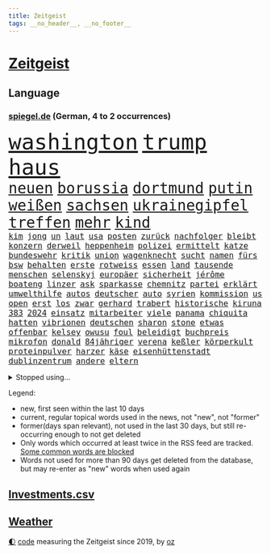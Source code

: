 ```yaml
---
title: Zeitgeist
tags: __no_header__, __no_footer__
---
```


# [Zeitgeist](https://oliz.io/zeitgeist/)

## Language

<h3><a href="https://www.spiegel.de" target="_blank">spiegel.de</a> (German, 4 to 2 occurrences)</h3>
<p style="font-family:monospace">
<span style="font-size:32pt"><a href="news_links.html#washington" class="current">washington</a></span>
<span style="font-size:32pt"><a href="news_links.html#trump" class="current">trump</a></span>
<span style="font-size:32pt"><a href="news_links.html#haus" class="current">haus</a></span>
<br>
<span style="font-size:22pt"><a href="news_links.html#neuen" class="current">neuen</a></span>
<span style="font-size:22pt"><a href="news_links.html#borussia" class="current">borussia</a></span>
<span style="font-size:22pt"><a href="news_links.html#dortmund" class="current">dortmund</a></span>
<span style="font-size:22pt"><a href="news_links.html#putin" class="current">putin</a></span>
<span style="font-size:22pt"><a href="news_links.html#weißen" class="current">weißen</a></span>
<span style="font-size:22pt"><a href="news_links.html#sachsen" class="current">sachsen</a></span>
<span style="font-size:22pt"><a href="news_links.html#ukrainegipfel" class="new">ukrainegipfel</a></span>
<span style="font-size:22pt"><a href="news_links.html#treffen" class="current">treffen</a></span>
<span style="font-size:22pt"><a href="news_links.html#mehr" class="current">mehr</a></span>
<span style="font-size:22pt"><a href="news_links.html#kind" class="current">kind</a></span>
<br>
<span style="font-size:12pt"><a href="news_links.html#kim" class="current">kim</a></span>
<span style="font-size:12pt"><a href="news_links.html#jong" class="current">jong</a></span>
<span style="font-size:12pt"><a href="news_links.html#un" class="current">un</a></span>
<span style="font-size:12pt"><a href="news_links.html#laut" class="current">laut</a></span>
<span style="font-size:12pt"><a href="news_links.html#usa" class="current">usa</a></span>
<span style="font-size:12pt"><a href="news_links.html#posten" class="current">posten</a></span>
<span style="font-size:12pt"><a href="news_links.html#zurück" class="current">zurück</a></span>
<span style="font-size:12pt"><a href="news_links.html#nachfolger" class="current">nachfolger</a></span>
<span style="font-size:12pt"><a href="news_links.html#bleibt" class="current">bleibt</a></span>
<span style="font-size:12pt"><a href="news_links.html#konzern" class="current">konzern</a></span>
<span style="font-size:12pt"><a href="news_links.html#derweil" class="current">derweil</a></span>
<span style="font-size:12pt"><a href="news_links.html#heppenheim" class="new">heppenheim</a></span>
<span style="font-size:12pt"><a href="news_links.html#polizei" class="current">polizei</a></span>
<span style="font-size:12pt"><a href="news_links.html#ermittelt" class="current">ermittelt</a></span>
<span style="font-size:12pt"><a href="news_links.html#katze" class="current">katze</a></span>
<span style="font-size:12pt"><a href="news_links.html#bundeswehr" class="current">bundeswehr</a></span>
<span style="font-size:12pt"><a href="news_links.html#kritik" class="current">kritik</a></span>
<span style="font-size:12pt"><a href="news_links.html#union" class="current">union</a></span>
<span style="font-size:12pt"><a href="news_links.html#wagenknecht" class="current">wagenknecht</a></span>
<span style="font-size:12pt"><a href="news_links.html#sucht" class="current">sucht</a></span>
<span style="font-size:12pt"><a href="news_links.html#namen" class="current">namen</a></span>
<span style="font-size:12pt"><a href="news_links.html#fürs" class="current">fürs</a></span>
<span style="font-size:12pt"><a href="news_links.html#bsw" class="current">bsw</a></span>
<span style="font-size:12pt"><a href="news_links.html#behalten" class="current">behalten</a></span>
<span style="font-size:12pt"><a href="news_links.html#erste" class="current">erste</a></span>
<span style="font-size:12pt"><a href="news_links.html#rotweiss" class="new">rotweiss</a></span>
<span style="font-size:12pt"><a href="news_links.html#essen" class="current">essen</a></span>
<span style="font-size:12pt"><a href="news_links.html#land" class="current">land</a></span>
<span style="font-size:12pt"><a href="news_links.html#tausende" class="current">tausende</a></span>
<span style="font-size:12pt"><a href="news_links.html#menschen" class="current">menschen</a></span>
<span style="font-size:12pt"><a href="news_links.html#selenskyj" class="current">selenskyj</a></span>
<span style="font-size:12pt"><a href="news_links.html#europäer" class="current">europäer</a></span>
<span style="font-size:12pt"><a href="news_links.html#sicherheit" class="current">sicherheit</a></span>
<span style="font-size:12pt"><a href="news_links.html#jérôme" class="new">jérôme</a></span>
<span style="font-size:12pt"><a href="news_links.html#boateng" class="new">boateng</a></span>
<span style="font-size:12pt"><a href="news_links.html#linzer" class="new">linzer</a></span>
<span style="font-size:12pt"><a href="news_links.html#ask" class="new">ask</a></span>
<span style="font-size:12pt"><a href="news_links.html#sparkasse" class="new">sparkasse</a></span>
<span style="font-size:12pt"><a href="news_links.html#chemnitz" class="current">chemnitz</a></span>
<span style="font-size:12pt"><a href="news_links.html#partei" class="current">partei</a></span>
<span style="font-size:12pt"><a href="news_links.html#erklärt" class="current">erklärt</a></span>
<span style="font-size:12pt"><a href="news_links.html#umwelthilfe" class="current">umwelthilfe</a></span>
<span style="font-size:12pt"><a href="news_links.html#autos" class="current">autos</a></span>
<span style="font-size:12pt"><a href="news_links.html#deutscher" class="current">deutscher</a></span>
<span style="font-size:12pt"><a href="news_links.html#auto" class="current">auto</a></span>
<span style="font-size:12pt"><a href="news_links.html#syrien" class="current">syrien</a></span>
<span style="font-size:12pt"><a href="news_links.html#kommission" class="current">kommission</a></span>
<span style="font-size:12pt"><a href="news_links.html#us" class="current">us</a></span>
<span style="font-size:12pt"><a href="news_links.html#open" class="current">open</a></span>
<span style="font-size:12pt"><a href="news_links.html#erst" class="current">erst</a></span>
<span style="font-size:12pt"><a href="news_links.html#los" class="current">los</a></span>
<span style="font-size:12pt"><a href="news_links.html#zwar" class="current">zwar</a></span>
<span style="font-size:12pt"><a href="news_links.html#gerhard" class="current">gerhard</a></span>
<span style="font-size:12pt"><a href="news_links.html#trabert" class="new">trabert</a></span>
<span style="font-size:12pt"><a href="news_links.html#historische" class="current">historische</a></span>
<span style="font-size:12pt"><a href="news_links.html#kiruna" class="new">kiruna</a></span>
<span style="font-size:12pt"><a href="news_links.html#383" class="current">383</a></span>
<span style="font-size:12pt"><a href="news_links.html#2024" class="current">2024</a></span>
<span style="font-size:12pt"><a href="news_links.html#einsatz" class="current">einsatz</a></span>
<span style="font-size:12pt"><a href="news_links.html#mitarbeiter" class="current">mitarbeiter</a></span>
<span style="font-size:12pt"><a href="news_links.html#viele" class="current">viele</a></span>
<span style="font-size:12pt"><a href="news_links.html#panama" class="current">panama</a></span>
<span style="font-size:12pt"><a href="news_links.html#chiquita" class="current">chiquita</a></span>
<span style="font-size:12pt"><a href="news_links.html#hatten" class="current">hatten</a></span>
<span style="font-size:12pt"><a href="news_links.html#vibrionen" class="new">vibrionen</a></span>
<span style="font-size:12pt"><a href="news_links.html#deutschen" class="current">deutschen</a></span>
<span style="font-size:12pt"><a href="news_links.html#sharon" class="current">sharon</a></span>
<span style="font-size:12pt"><a href="news_links.html#stone" class="current">stone</a></span>
<span style="font-size:12pt"><a href="news_links.html#etwas" class="current">etwas</a></span>
<span style="font-size:12pt"><a href="news_links.html#offenbar" class="current">offenbar</a></span>
<span style="font-size:12pt"><a href="news_links.html#kelsey" class="new">kelsey</a></span>
<span style="font-size:12pt"><a href="news_links.html#owusu" class="new">owusu</a></span>
<span style="font-size:12pt"><a href="news_links.html#foul" class="new">foul</a></span>
<span style="font-size:12pt"><a href="news_links.html#beleidigt" class="current">beleidigt</a></span>
<span style="font-size:12pt"><a href="news_links.html#buchpreis" class="new">buchpreis</a></span>
<span style="font-size:12pt"><a href="news_links.html#mikrofon" class="current">mikrofon</a></span>
<span style="font-size:12pt"><a href="news_links.html#donald" class="current">donald</a></span>
<span style="font-size:12pt"><a href="news_links.html#84jähriger" class="current">84jähriger</a></span>
<span style="font-size:12pt"><a href="news_links.html#verena" class="current">verena</a></span>
<span style="font-size:12pt"><a href="news_links.html#keßler" class="current">keßler</a></span>
<span style="font-size:12pt"><a href="news_links.html#körperkult" class="new">körperkult</a></span>
<span style="font-size:12pt"><a href="news_links.html#proteinpulver" class="new">proteinpulver</a></span>
<span style="font-size:12pt"><a href="news_links.html#harzer" class="new">harzer</a></span>
<span style="font-size:12pt"><a href="news_links.html#käse" class="current">käse</a></span>
<span style="font-size:12pt"><a href="news_links.html#eisenhüttenstadt" class="new">eisenhüttenstadt</a></span>
<span style="font-size:12pt"><a href="news_links.html#dublinzentrum" class="new">dublinzentrum</a></span>
<span style="font-size:12pt"><a href="news_links.html#andere" class="current">andere</a></span>
<span style="font-size:12pt"><a href="news_links.html#eltern" class="current">eltern</a></span>
</p>
<details>
<summary>Stopped using...</summary>
<p class="former" style="font-size:12pt">
alternativen(1762) chinesischen(1761) londoner(1760) österreichischen(1760) 2019(1759) großes(1759) neuseeland(1759) parteichef(1759) trauer(1759) erdoğan(1758) früherer(1758) hinaus(1758) leer(1758) leverkusen(1758) november(1758) rest(1758) schatten(1758) arsenal(1756) ausschreitungen(1756) gegangen(1756) generalsekretär(1756) hört(1756) klagen(1756) unabhängige(1756) vergewaltigt(1755) berlins(1754) bücher(1754) erzielt(1754) explosion(1754) verteidigungsministerium(1754) islamischen(1753) kündigte(1753) regt(1753) sturm(1753) zurzeit(1753) österreichische(1753) 24(1752) dementiert(1752) volkswagen(1752) befreien(1751) debakel(1751) tests(1751) franziskus(1750) leichen(1750) nummer(1750) san(1750) spanischen(1750) versuchte(1750) zeichnet(1750) bloß(1749) üben(1749) wohnhaus(1748) erinnern(1747) geschossen(1747) gesetze(1747) kämpfer(1747) radikale(1747) schuss(1747) absage(1746) herr(1746) jüngere(1746) voll(1746) claudia(1745) schwierige(1745) großbritanniens(1744) porsche(1743) enden(1742) olympische(1742) polnische(1741) starker(1740) letztes(1739) betrifft(1738) gesehen(1738) kooperation(1738) großem(1735) offenbart(1734) trug(1734) münster(1730) koalitionspartner(1720) gruppen(1718) olympia(1718) lehrkräfte(1710) kontert(1708) entspannt(1704) teuren(1702) rakete(1699) rache(1696) sachen(1678) strecken(1589) fachkräftemangel(1504) seither(1498) kilogramm(1481) ausgefallen(1470) kuriose(1454) 20000(1453) fifa(1418) regierungschefin(1387) russisches(1370) gefechte(1311) hochzeit(1307) ben(1301) verkündete(1296) gelöst(1245) günstige(1221) wiederaufbau(1213) regieren(1185) suchte(1166) kenia(1164) kai(1163) galten(1147) andrew(1142) neustart(1133) eautos(1124) 16jähriger(1122) rettungsaktion(1121) nennen(1120) digitale(1117) landwirtschaft(1115) durchs(1088) ernährung(1061) kollege(1044) irland(1037) methoden(1033) parolen(1025) ignoriert(1019) luftangriffe(1009) aussichten(995) 4(984) game(976) verbindungen(975) 47(970) nannte(940) erfolgreiche(931) rostock(886) rio(881) zogen(880) kreuz(875) z(871) handelte(869) gen(866) asylpolitik(860) errichten(858) umsetzen(857) unterschiede(856) härtere(836) beine(833) versteckt(819) vergeltung(818) berühmtesten(815) schief(815) genießen(807) 9(798) beruft(797) budget(784) steve(770) schweigt(764) auflösung(759) stockt(753) spdchef(747) bewaffnete(734) geflohen(733) lady(725) unerwartet(722) dich(718) wirbel(714) verkehrsunfall(710) suv(696) vertreiben(695) gewechselt(692) qualifikation(681) strafgerichtshof(671) demos(666) zusammengestoßen(664) 2035(656) kundgebung(652) beteiligung(644) damaskus(644) reagierten(642) dokument(638) positioniert(636) lustig(635) rafah(635) club(633) schlaf(632) attraktiver(631) bereiten(631) empfehlungen(623) gespalten(617) ehepaar(616) ryan(607) ließe(606) tränen(606) kontrolliert(604) verspätung(604) simon(589) grundgesetz(585) toni(576) huthis(574) nicole(574) begegnen(573) huthimiliz(573) niemals(563) rast(559) spannend(558) anhörung(548) prallte(547) pferd(537) verbotene(535) angeordnet(534) sportlichen(526) kehl(525) sechste(521) klärt(518) 17jähriger(517) fair(516) mitspieler(514) lüge(513) vertritt(504) flüchtlingen(500) bomben(499) boxen(497) bodo(493) porträt(493) wirklichkeit(492) ausprobiert(487) 20jähriger(485) carlsen(485) studien(481) tennisspielerin(480) therapie(479) heimatland(478) wohngebiet(477) fußballbund(475) gerne(474) bereut(467) technischen(462) vorstellung(462) kontrollen(460) depression(459) weltgrößten(459) rechtsstreit(455) rafael(454) erdgas(449) leitete(448) 28jährige(446) 46(446) begeisterung(441) bilden(440) gewachsen(440) rutschen(434) m(430) reynolds(430) robin(430) christen(428) kurse(424) einsam(419) psychologie(416) trümmern(415) einrichtungen(402) günstig(400) gemeinsames(398) spürbar(396) bekamen(394) gefühlen(387) erkrankungen(383) entsprechenden(378) atlantik(376) trauma(376) merken(375) bundesnetzagentur(373) feind(372) potenzielle(371) sparprogramm(371) ahmed(370) nicolas(365) jemen(360) metropolen(360) sitzung(360) 27jährige(358) 81(358) schau(357) sechsten(357) bach(356) gestaltet(356) michelle(356) ceo(353) kalifornischen(350) vermeidet(349) dax(348) grönland(348) zustimmung(346) abbau(343) arbeitsplätze(343) vergangen(341) verweis(341) wolf(341) image(340) kapital(339) frauenrechte(337) sahen(337) nachhaltig(336) container(335) gelangt(335) absender(331) allgemeine(331) baku(330) belastung(329) austritt(326) geschenke(323) recherchen(323) bundesrichter(321) pflichten(321) verrückte(321) 98(320) sekunde(315) fünftel(311) ausgehen(310) kriegs(307) rockstar(307) dunkle(306) pelicot(306) australischen(303) vogel(303) trendsport(298) laufenden(296) aufarbeitung(290) trends(290) eingelegt(288) ukrainepolitik(288) einstellung(286) zusätzlich(286) führungskräfte(282) holocaustüberlebende(281) uhaft(278) bürgern(274) entlastungen(274) strafzöllen(274) flutkatastrophe(272) gemeinsamer(271) gesänge(271) islamischer(270) beliebter(268) rwe(267) unfällen(267) 37jährige(266) fragwürdigen(266) kliniken(266) pyrotechnik(266) ikone(265) wehrpflicht(265) russlandsanktionen(262) vermieter(262) zufriedenheit(262) ausstellung(261) bürgerkriegsland(260) dienste(260) kurden(260) 14jährige(259) kurdische(259) berücksichtigt(258) gerast(256) beliebte(255) krankheiten(253) dobrindt(252) end(252) gegeneinander(252) gewannen(252) installieren(251) ussenat(249) vermuten(248) antiken(244) unglücks(243) energiekrise(241) lenkrad(240) lobbyisten(240) begehrt(238) termine(238) arbeitslos(236) einsatzes(236) wecken(236) mobilität(235) raketenangriffe(235) wohnungsbau(235) vereinigte(233) schwebt(229) fbichef(228) gegenmaßnahmen(228) palliativarzt(228) fußballklubs(227) angekündigten(226) rätselhafte(226) 170(225) brian(225) nervt(225) kannten(224) tränengas(224) beamter(223) konkurrent(223) rassistisches(223) rockband(223) faire(222) niederzulegen(221) sanktionspaket(219) dreh(218) trailer(218) alsharaa(216) längsten(216) praktischen(216) bauern(215) geleitet(214) pfarrer(214) british(213) dankbar(213) entzieht(213) verlockend(212) menschenmenge(210) atomkraft(209) staunen(209) tauschen(209) grünes(208) tatverdacht(208) wonach(208) santa(207) schärfere(207) baubranche(206) inhalt(206) woanders(206) radwege(205) kichatbot(204) veränderung(204) gastbeitrag(203) baustellen(202) juristische(201) luka(201) regierte(201) treu(201) adler(200) mittelpunkt(200) radprofi(200) freier(199) bestens(198) predigt(198) sechzigerjahren(198) feuerwehrleute(197) festen(196) drama(195) gleichstellung(195) rbb(195) veränderungen(194) johanna(193) sängers(193) rentenversicherung(192) thüringischen(192) w(192) ältester(192) erneuerung(191) überzogen(190) gentleman(189) routine(189) 6000(187) profifußball(186) rivale(184) hadern(183) gerichtsurteil(182) patricia(182) dunkel(181) geflogen(181) wirtschaftlich(181) usamerikanerin(180) spitzen(179) ungültig(179) überraschungserfolg(178) gedenkfeier(177) handelspartner(177) bischof(176) boulevardzeitung(176) zollkrieg(176) agent(175) gewissen(175) gucken(175) misstrauensvotum(175) pädokriminelle(175) spiels(175) gerückt(174) nationalspielerin(174) autismus(173) managerin(172) stephan(172) biopic(171) 13jähriger(170) dankt(170) erfreut(170) markiert(170) barcelonas(169) schusswechsel(169) boomer(168) winkel(167) raketenangriff(166) roy(166) verfügt(166) übergangspräsident(165) entzweit(164) definieren(163) großaufgebot(163) usamerikanischen(163) moderner(162) verteilen(161) aktuelles(160) hohem(160) utah(160) intendant(159) rechtfertigt(158) 66(157) landesweit(157) staatspräsident(157) emotional(156) 70000(155) künstlich(155) verbrachte(155) zolldrohungen(155) 31jährige(154) gescheiterter(154) mitnehmen(154) zimmermann(154) ramelow(153) topeak(153) watch(151) vergleiche(150) onlinehändler(149) supreme(149) fressen(148) shows(148) ausrichten(147) legalen(147) bischöfe(146) geschlechtern(146) kommilitonen(145) lahav(145) shapira(145) gebunden(144) tribüne(144) 88(143) attraktiv(141) erschaffen(141) ärmsten(141) 1975(140) freigang(140) fällig(140) narren(140) pkk(140) lorenz(139) umgesiedelt(139) widerstands(138) unwetter(137) anteilnahme(136) erdbeeren(136) extremisten(136) moralische(135) südlichen(135) arbeiterpartei(134) ausgebildet(134) mathieu(134) agenten(133) amann(133) melanie(133) rostocker(133) zerschlagung(133) big(132) formiert(132) lwiw(132) monster(132) regierungskoalition(130) tragische(130) zunutze(130) angetrieben(129) argumentiert(129) großbaustelle(129) freundlichkeit(128) hinten(128) belastungen(127) christine(127) elektrische(126) ernten(124) euparlament(124) übersteht(124) bruce(123) gekippt(123) machtmissbrauch(123) sportart(123) szenarien(123) zeitungen(122) klassische(121) schossen(121) parat(120) schwanger(120) blödsinn(119) flieht(119) florenz(119) anfällig(118) kritischer(118) namens(118) wehrmacht(118) schiffs(117) israeli(116) linkspartei(116) vorlage(116) jordan(115) stiehlt(115) bahnfahren(114) nachhaltigkeit(114) 23jähriger(113) tatverdächtig(113) alexandria(112) exfinanzminister(112) höherer(112) milliardensumme(112) stocken(112) adolescence(111) mischen(111) neuzulassungen(111) präsidentschaftskandidaten(111) usexporte(111) jungs(110) nationalfeiertag(110) nukleare(110) unglaublich(110) verleiht(109) verschwundenen(109) zufriedener(109) berufungsgericht(108) komplette(108) lava(108) verarbeiten(108) wütenden(108) tshirt(107) dj(106) ertappt(106) gebilligt(106) kommissionspräsidentin(106) weltberühmt(105) benkos(104) bevölkerungsschutz(104) niedersächsischen(104) organisatoren(104) flossen(103) superheld(103) surfen(103) verheiratet(103) lukrativen(102) sechsjähriger(102) bieber(101) liege(101) tätigkeit(101) endspiel(100) schwäbischen(100) ultrarechte(100) völkerrechtler(100) schalten(99) veruntreuung(99) ansprüche(98) europaparlament(98) ungemütlich(98) abgehalten(97) expremier(97) sumy(97) bernard(96) bezweifelt(96) einschreiten(96) kurios(96) thematisiert(96) datenbank(95) gegenseitig(95) legendäre(95) misstrauen(95) zurückschlagen(95) mad(94) quote(94) weicht(94) durchfall(93) verwüsten(93) bergab(92) residenz(92) 110(91) aufwendig(91) ebike(91) fantastischen(91) isst(91) poel(91) schräg(91) trotzte(91) absichten(90) angezählt(90) anleitung(90) meeresbewohner(90) trinkflasche(90) foundation(89) lästig(89) reisenden(89) würdenträger(89) bistum(88) gladbach(88) kerl(88) quereinsteiger(88) stadtbücherei(88) entfremdet(87) oldenburg(87) pflanzliche(87) solcher(87) sony(87) unvollendeten(87) witz(87) geheimtreffen(86) jersey(86) louisa(86) nebenkläger(86) techgiganten(86) achterbahn(85) durchhalten(85) eröffnen(85) fit(85) klassischen(85) rein(85) singh(85) beten(84) lindern(84) schwiegertochter(84) sohnes(84) sprengte(84) traditionsklub(84) anrufe(83) auszubremsen(83) rechtsausschuss(83) topfavorit(83) verbleib(83) überzeugte(83) meldeten(82) sendeplatz(82) special(82) verunsicherte(82) vorjahressieger(82) 3500(81) angegriffene(81) natalie(81) 68(80) fernsehmoderatorin(80) gittern(80) lehramtsstudium(80) linienrichter(80) lockte(80) verdeckte(80) zeremonie(80) bereisen(79) berühmter(79) fahrern(79) spuckt(79) auskennen(78) betreffen(78) interimspräsident(78) mitgliedern(78) randale(78) verweigerte(78) zöllner(78) 20jährige(77) aggressiver(77) christliche(77) gefallene(77) lola(77) religiösen(77) tierrechtler(77) toxisch(77) untereinander(77) wichtigster(77) österreicher(77) meinungen(76) ostchinesischen(76) übergriffigen(76) bedankt(75) bochums(75) endlosen(75) kindesmissbrauch(75) lamine(75) packt(75) samstagabend(75) spiegelquartett(75) wasserversorgung(75) yamal(75) 18jährigen(74) bühnen(74) irgendwie(74) lösten(74) nordengland(74) rückennummer(74) rückläufig(74) trösten(74) weltöffentlichkeit(74) geräten(73) gestolpert(73) jahrzehnt(73) sturmböen(73) talente(73) toleranz(73) vorsprechen(73) 19jährigen(72) ausgehungert(72) erklärungen(72) poulsen(72) spdkandidatin(72) yussuf(72) 175(71) ansage(71) doppelten(71) promis(71) unternimmt(71) verschwörungserzählungen(71) besuchern(70) betrunkenen(70) drohnenangriffen(70) faul(70) francis(70) swyrydenko(70) durchbrechen(69) western(69) bekanntheit(68) eindrücklich(68) evamaria(68) kigeneriertes(68) krisengebieten(68) missbrauchen(68) prescht(68) regionalverkehr(68) rotes(68) zuflucht(68) abc(67) atomkraftwerke(67) legend(67) unverzüglich(67) übersah(67) erbrechen(66) falschbehauptungen(66) fleiß(66) maischberger(66) syriens(66) vereinswechsel(66) kivideos(65) konsulat(65) 140(64) atommächte(64) auslandsressorts(64) ausweg(64) enormem(64) gewalttätigen(64) planet(64) schrift(64) sexuellem(64) teamchef(64) till(64) brugger(63) hazel(63) klara(63) mohammed(63) comey(62) existenz(62) geplagt(62) gesinnung(62) huang(62) klingbeils(62) landschaft(62) louis(62) maß(62) nvidiachef(62) vergessene(62) harmonie(61) profiteure(61) rückwärts(61) zeitfahren(61) zeitraum(61) araghchi(60) eindhoven(60) formate(60) kerle(60) kundendaten(60) prorussischen(60) sparpläne(60) unglaubliche(60) welterbestätte(60) erfüllt(59) lebensjahr(59) berlinneukölln(58) ernsthafte(58) feingefühl(58) iw(58) p(58) polizeikräfte(58) popband(58) schuldenberg(58) verschärfung(58) wertet(58) auschwitz(57) bag(57) bedrohungslage(57) bereitete(57) hochtaunuskreis(57) klimafreundlich(57) kronberg(57) sommeroffensive(57) sorgerechtsstreit(57) uber(57) verivox(57) zurückschicken(57) gefangene(56) hochzeitsgäste(56) kiste(56) kristen(56) seltsam(56) starkoch(56) tournee(56) vicky(56) vilnius(56) zuge(56) absprachen(55) cessna(55) claus(55) ertragen(55) großkonzerne(55) schwänzen(55) tierrechtsaktivisten(55) warst(55) wochenbett(55) überspringt(55) abgezogen(54) beutel(54) drittstaaten(54) einhegen(54) gestochen(54) reichweite(54) südosten(54) verärgern(54) anordnung(53) anthropic(53) arbeitsklima(53) dickinson(53) entwürfe(53) wiederentdeckt(53) zolldrohung(53) 360(52) accessoire(52) befürworten(52) brexit(52) entstanden(52) flügel(52) mehrjähriger(52) nadal(52) verteilzentrum(52) ausschließlich(51) gegend(51) neutral(51) stießen(51) chelsea(50) humanitarian(50) lächeln(50) überstanden(50) afdabgeordneten(49) beschädigte(49) bomb(49) busters(49) chefermittlerin(49) energieverbrauch(49) fehle(49) ohr(49) orchestrierte(49) parole(49) besitzerin(48) durchgeführt(48) elternpaar(48) johan(48) untreue(48) widerstände(48) wuchsen(48) 1300(47) absicht(47) ac(47) flutwarnung(47) objekt(47) suizidversuch(47) tragisch(47) aufschlagen(46) bachlauf(46) hetzerischen(46) huber(46) mitgebracht(46) nationaltorhüterin(46) niedergang(46) nötigung(46) zukommen(46) fahrradhändler(45) gewartet(45) mahnung(45) reisfelder(45) charmeoffensive(44) coronazeit(44) euwaren(44) guyana(44) katastrophengebiet(44) mietpreisbremse(44) primär(44) schriftstellerin(44) seltenes(44) absurden(43) clint(43) connie(43) großmanöver(43) iaea(43) importaufschläge(43) rechtskonservative(43) verschüttet(43) wählte(43) wärmer(43) 600000(42) burnout(42) kursierten(42) leuchtturms(42) militärgütern(42) packen(42) resilienz(42) weitverbreitet(42) 2010(41) errichtet(41) festlegen(41) konsole(41) mitarbeitende(41) scharmützel(41) zukünftig(41) anstelle(40) drogenboss(40) gestohlenes(40) gravierende(40) schuhen(40) schuldgefühle(40) medizinisches(39) nüchtern(39) ruhiger(39) rückgabe(39) sbu(39) sparmaßnahmen(39) dogg(38) erntehelfer(38) feminismus(38) iga(38) iron(38) snoop(38) substanz(38) verkehren(38) zugspitze(38) zurückfordern(38) świątek(38) camping(37) digitalsteuer(37) druckmittel(37) geoutet(37) maskenermittlerin(37) millionenstadt(37) nächstem(37) operiert(37) verteilzentren(37) lokale(36) luxusleben(36) mühle(36) rentnerinnen(36) subventionen(36) tvansprache(36) umkehr(36) vermieten(36) alfons(35) empathie(35) innenpolitischen(35) jahrzehntelange(35) monatlich(35) schuhbeck(35) voneinander(35) weltpolitik(35) ästhetik(35) kontroverse(34) limitiert(34) versäumnis(34) ahmedabad(33) strände(33) westukraine(33) babyboomer(32) eingeht(32) fündig(32) gardasee(32) luxusvilla(32) polnischer(32) zapfsäule(32) zugreisen(32) india(31) schlammschlacht(31) schwarzarbeit(31) usverteidigungsministerium(31) guido(30) göttinger(30) flüchen(29) generalsanierung(29) piltz(29) tennisstar(29) dreistesten(28) einwohnern(28) ferne(28) goldener(28) schwedens(28) werbelüge(28) windbeutel(28) airindiaabsturz(27) erzwingen(27) imperium(27) maxim(27) pool(27) unterwandern(27) zuwachs(27) israelirankrieg(26) potter(26) topmodel(26) avignon(25) bundesstaates(25) ehud(25) work(25) geisteswissenschaftler(24) hinweg(24) klimafreundliche(24) lópez(24) mittels(24) sirenen(24) steuersenkungen(24) todkranken(24) verpflegung(24) atombehörde(23) geldanlage(23) gewaltsame(23) heiße(23) legendärer(23) schmitz(23) vorwurfs(23) bundeswehrlkw(22) erstrundenaus(22) krankenschwester(22) religiöse(22) text(22) 1900(21) badestellen(21) bevorzugt(21) defekt(21) dog(21) kontern(21) saisonarbeiter(21) unicef(21) abhören(20) betrugsvorwürfe(20) entlastet(20) feiernder(20) hotelrechnung(20) kuba(20) medizinische(20) pokern(20) altbundeskanzler(19) bauten(19) berufe(19) bühl(19) chatgruppe(19) flaschen(19) frachtschiff(19) heulen(19) hungernde(19) wundersame(19) kloster(18) verwandeln(18) vorbildlich(18) westens(18) bergtour(17) bergwanderer(17) bisweilen(17) caren(17) hochschulgruppe(17) steigender(17) stromsteuer(17) transport(17) verfassungswidrig(17) berücksichtigen(16) bob(16) verhinderten(16) vylan(16) auslieferung(15) betteln(15) flammt(15) po(15) verspäten(15) anita(14) capsuled(14) innenpolitik(14) jahrhunderte(14) jammern(14) kopfhörer(14) nationalelf(14) vorreiter(14) defekts(13) herrschen(13) invasive(13) lachgas(13) teleskop(13) wilden(13) zusetzt(13) österreicherin(13) 42(12) hierher(12) kindererziehung(12) kreuzfahrtschiffen(12) schleichenden(12) verachtet(12) bedrohe(11) etappen(11) fiasko(11) kitechnik(11) kombinieren(11) mitarbeiterin(11) prozessauftakt(11) turnieren(11) verfassungsrichterin(11) verteilaktion(11)
</p>
</details>
<p>Legend:
<ul>
<li><span class="new">new</span>, first seen within the last 10 days</li>
<li><span class="current">current</span>, regular topical words used in the news, not "new", not "former"</li>
<li><span class="former">former(days span relevant)</span>, not used in the last 30 days, but still re-occurring enough to not get deleted</li>
<li>Only words which occurred at least twice in the RSS feed are tracked. <a href="language/filters.py">Some common words are blocked</a></li>
<li>Words not used for more than 90 days get deleted from the database, but may re-enter as "new" words when used again</li>
</ul>
</p>

## [Investments](investments.html)[.csv](investments.csv)

## [Weather](weather.html)

<footer>
<a href="javascript:toggleTheme()" class="nav">🌓</a>
<a href="https://github.com/ooz/zeitgeist">code</a> measuring the Zeitgeist since 2019, by <a href="https://oliz.io">oz</a>
</footer>
